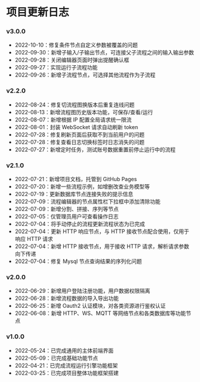 # 项目更新日志

### v3.0.0

- 2022-10-10：修复条件节点自定义参数被覆盖的问题
- 2022-09-30：新增子输入/子输出节点，可连接父子流程之间的输入输出参数
- 2022-09-28：关闭编辑器页面时弹出提醒确认框
- 2022-09-27：实现运行子流程功能
- 2022-09-26：新增子流程节点，可选择其他流程作为子流程

### v2.2.0

- 2022-08-24：修复切流程图换版本后重复连线问题
- 2022-08-13：新增流程图历史版本功能，可保存/查看/运行
- 2022-08-07：新增根据 IP 配置全局请求统一限流
- 2022-08-01：封装 WebSocket 请求自动刷新 token
- 2022-07-28：修复刷新页面后获取不到当前用户的问题
- 2022-07-28：修复查看日志切换标签时日志消失的问题
- 2022-07-27：新增定时任务，测试账号数据重置前停止运行中的流程

### v2.1.0

- 2022-07-21：新增项目文档，托管到 GitHub Pages
- 2022-07-20：新增一些流程示例，如增删改查业务模型等
- 2022-07-19：更新数据库节点连接失败的提示信息
- 2022-07-09：流程编辑器的节点属性栏下拉框中添加清除功能
- 2022-07-09：新增分割、拼接、序列等节点
- 2022-07-05：仅管理员用户可查看操作日志
- 2022-07-04：将手动停止的流程更新流程状态为已完成
- 2022-07-04：更新 HTTP 响应节点，与 HTTP 接收节点配合使用，仅用于响应 HTTP 请求
- 2022-07-04：新增 HTTP 接收节点，用于接收 HTTP 请求，解析请求参数向下传递
- 2022-07-04：修复 Mysql 节点查询结果的序列化问题

### v2.0.0

- 2022-06-29：新增用户登陆注册功能，用户数据权限隔离
- 2022-06-28：新增流程数据的导入导出功能
- 2022-06-25：新增 Oauth2 认证模块，对各类资源进行鉴权认证
- 2022-06-08：新增 HTTP、WS、MQTT 等网络节点和各类数据库等功能节点

### v1.0.0

- 2022-05-24：已完成通用的主体前端界面
- 2022-05-09：已完成基础功能节点
- 2022-04-21：已完成流程运行引擎功能框架
- 2022-03-25：已完成项目整体功能框架搭建
